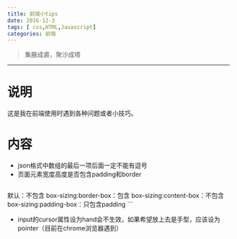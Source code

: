 ```yaml
---
title: 前端小tips
date: 2016-12-3
tags: [ css,HTML,Javascript]
categories: 前端
---
```

> 集腋成裘，聚沙成塔

***
# 说明
这是我在前端使用时遇到各种问题或者小技巧。
# 内容
- json格式中数组的最后一项后面一定不能有逗号
- 页面元素宽度高度是否包含padding和border
	```
默认：不包含
box-sizing:border-box：包含
box-sizing:content-box：不包含
box-sizing:padding-box：只包含padding
	```
- input的cursor属性设为hand会不生效，如果希望放上去是手型，应该设为pointer（目前在chrome浏览器遇到）